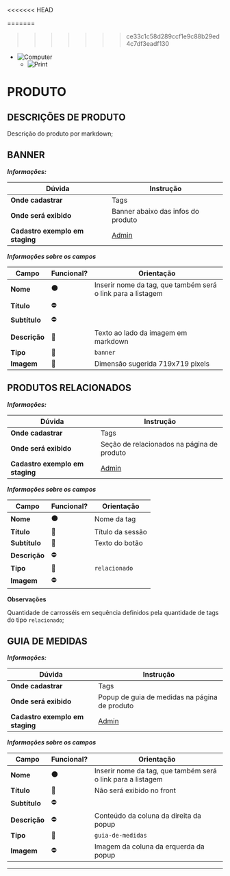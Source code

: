 



<<<<<<< HEAD

=======
>>>>>>> ce33c1c58d289ccf1e9c88b29ed4c7df3eadf130
- ![Computer](../images/prints/computer.png)
  - ![Print](../images/prints/04-produto.png)

# PRODUTO

## DESCRIÇÕES DE PRODUTO

Descrição do produto por markdown;

## BANNER

***Informações:***

| Dúvida                          | Instrução                                                                         |
| ------------------------------- | --------------------------------------------------------------------------------- |
| **Onde cadastrar**              | Tags                                                                              |
| **Onde será exibido**           | Banner abaixo das infos do produto                                                |
| **Cadastro exemplo em staging** | [Admin](https://template5.vnda.dev/admin/tags/editar?id=tag-banner)               |

***Informações sobre os campos***

| Campo         | Funcional?          | Orientação                                                  |
| ------------- | ------------------- | ----------------------------------------------------------- |
| **Nome**      | :black_circle:      | Inserir nome da tag, que também será o link para a listagem |
| **Título**    | :no_entry:          |                                                             |
| **Subtítulo** | :no_entry:          |                                                             |
| **Descrição** | :large_blue_circle: | Texto ao lado da imagem em markdown                         |
| **Tipo**      | :large_blue_circle: | `banner`                                                    |
| **Imagem**    | :large_blue_circle: | Dimensão sugerida 719x719 pixels                            |

## PRODUTOS RELACIONADOS

***Informações:***

| Dúvida                          | Instrução                                                                         |
| ------------------------------- | --------------------------------------------------------------------------------- |
| **Onde cadastrar**              | Tags                                                                              |
| **Onde será exibido**           | Seção de relacionados na página de produto                                        |
| **Cadastro exemplo em staging** | [Admin](https://template7.vnda.dev/admin/tags/editar?id=exemplo-relacionados)              |

***Informações sobre os campos***

| Campo         | Funcional?          | Orientação                                |
| ------------- | ------------------- | ----------------------------------------- |
| **Nome**      | :black_circle:      | Nome da tag                               |
| **Título**    | :large_blue_circle: | Título da sessão                          |
| **Subtítulo** | :large_blue_circle: | Texto do botão                            |
| **Descrição** | :no_entry:          |                                           |
| **Tipo**      | :large_blue_circle: | `relacionado`                             |
| **Imagem**    | :no_entry:          |                                           |

**Observações**

Quantidade de carrosséis em sequência definidos pela quantidade de tags do tipo `relacionado`;

## GUIA DE MEDIDAS

***Informações:***

| Dúvida                          | Instrução                                                                         |
| ------------------------------- | --------------------------------------------------------------------------------- |
| **Onde cadastrar**              | Tags                                                                              |
| **Onde será exibido**           | Popup de guia de medidas na página de produto                                     |
| **Cadastro exemplo em staging** | [Admin](https://template5.vnda.dev/admin/tags/editar?id=guia-de-medidas-teste)    |

***Informações sobre os campos***

| Campo         | Funcional?          | Orientação                                                  |
| ------------- | ------------------- | ----------------------------------------------------------- |
| **Nome**      | :black_circle:      | Inserir nome da tag, que também será o link para a listagem |
| **Título**    | :large_blue_circle: | Não será exibido no front                                   |
| **Subtítulo** | :no_entry:          |                                                             |
| **Descrição** | :no_entry:          | Conteúdo da coluna da direita da popup                      |
| **Tipo**      | :large_blue_circle: | `guia-de-medidas`                                           |
| **Imagem**    | :no_entry:          | Imagem da coluna da erquerda da popup                       |

***
